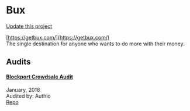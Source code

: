 
# Bux

[Update this project](https://github.com/ConsenSys/blockchainSecurityDB/edit/master/projects/bux.json)
  
[https://getbux.com/](https://getbux.com/)<br>
The single destination for anyone who wants to do more with their money.


## Audits



#### [Blockport Crowdsale Audit](https://github.com/authio-ethereum/Audits/blob/master/BlockportCrowdsale/Blockport%20Crowdsale%20Audit%20Report%20Updated%20Styling.pdf)

January, 2018<br>
Audited by: Authio<br>
[Repo](https://github.com/blockport/tokensale)<br>
      

  



